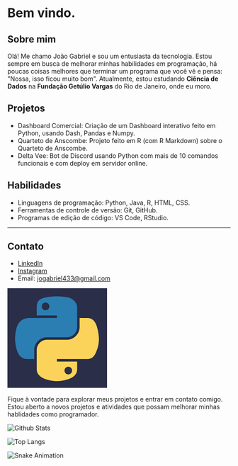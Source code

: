 # Bem vindo.

## Sobre mim
Olá! Me chamo João Gabriel e sou um entusiasta da tecnologia. Estou sempre em busca de melhorar minhas habilidades em programação, há poucas coisas melhores que terminar um programa que você vê e pensa: "Nossa, isso ficou muito bom". Atualmente, estou estudando **Ciência de Dados** na **Fundação Getúlio Vargas** do Rio de Janeiro, onde eu moro.

## Projetos
- Dashboard Comercial: Criação de um Dashboard interativo feito em Python, usando Dash, Pandas e Numpy.
- Quarteto de Anscombe: Projeto feito em R (com R Markdown) sobre o Quarteto de Anscombe.
- Delta Vee: Bot de Discord usando Python com mais de 10 comandos funcionais e com deploy em servidor online.

## Habilidades
- Linguagens de programação: Python, Java, R, HTML, CSS.
- Ferramentas de controle de versão: Git, GitHub.
- Programas de edição de código: VS Code, RStudio.

---

## Contato
- [LinkedIn](https://www.linkedin.com/in/jo%C3%A3o-gabriel-machado-23b376218/)
- [Instagram](https://www.instagram.com/joaogabrielmachado967/)
- Email: jogabriel433@gmail.com

![Python](Python.png)

Fique à vontade para explorar meus projetos e entrar em contato comigo. Estou aberto a novos projetos e atividades que possam melhorar minhas hablidades como programador.

![Github Stats](https://github-readme-stats.vercel.app/api?username=jgabrielsg&show_icons=true&theme=radical)

![Top Langs](https://github-readme-stats.vercel.app/api/top-langs/?username=jgabrielsg&layout=compact&theme=radical)

![Snake Animation](https://github.com/jgabrielsg/jgabrielsg/blob/output/github-contribution-grid-snake.svg)


